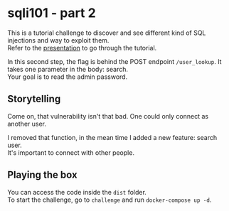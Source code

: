 # sqli101 - part 2
This is a tutorial challenge to discover and see different kind of SQL injections and way to exploit them.  
Refer to the [presentation](https://docs.google.com/presentation/d/1f11ZtCoYZrSaO8SzACD5eCSsKP6NflrWv6HNrSu7-O4/preview) to go through the tutorial.

In this second step, the flag is behind the POST endpoint `/user_lookup`. It takes one parameter in the body: search.  
Your goal is to read the admin password.

## Storytelling
Come on, that vulnerability isn't that bad. One could only connect as another user.

I removed that function, in the mean time I added a new feature: search user.  
It's important to connect with other people.

## Playing the box
You can access the code inside the `dist` folder.  
To start the challenge, go to `challenge` and run `docker-compose up -d`.
